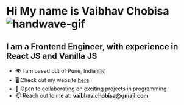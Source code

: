<h1>
    Hi My name is Vaibhav Chobisa
    <img src="https://tenor.com/view/waving-wave-hand-emoji-gif-10897308.gif" alt="handwave-gif">
</h1>

<h2>I am a Frontend Engineer, with experience in React JS and Vanilla JS</h2>

<ul>
    <li>🌍 I am based out of Pune, India🇮🇳</li>
    <li>🖥️ Check out my website <a href="">here</a></li>
    <li>🤝 Open to collaborating on exciting projects in programming</li>
    <li>📫 Reach out to me at: <b>vaibhav.chobisa@gmail.com</b></li>
</ul>








<!--
**vaibhavchobisa/vaibhavchobisa** is a ✨ _special_ ✨ repository because its `README.md` (this file) appears on your GitHub profile.

Here are some ideas to get you started:

- 🔭 I’m currently working on ...
- 🌱 I’m currently learning ...
- 👯 I’m looking to collaborate on ...
- 🤔 I’m looking for help with ...
- 💬 Ask me about ...
- 📫 How to reach me: ...
- 😄 Pronouns: ...
- ⚡ Fun fact: ...
-->
